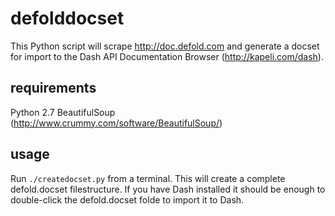 defolddocset
============

This Python script will scrape http://doc.defold.com and generate a docset for import to the Dash API Documentation Browser (http://kapeli.com/dash).

requirements
------------
Python 2.7
BeautifulSoup (http://www.crummy.com/software/BeautifulSoup/)

usage
-----
Run `./createdocset.py` from a terminal. This will create a complete defold.docset filestructure. If you have Dash installed it should be enough to double-click the defold.docset folde to import it to Dash.
